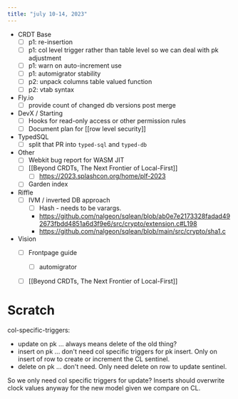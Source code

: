 ```yaml
---
title: "july 10-14, 2023"
---
```


- CRDT Base
	- [ ] p1: re-insertion
	- [ ] p1: col level trigger rather than table level so we can deal with pk adjustment
	- [ ] p1: warn on auto-increment use
	- [ ] p1: automigrator stability
	- [ ] p2: unpack columns table valued function
	- [ ] p2: vtab syntax
- Fly.io
	- [ ] provide count of changed db versions post merge
- DevX / Starting
	- [ ] Hooks for read-only access or other permission rules
	- [ ] Document plan for [[row level security]]
- TypedSQL
	- [ ] split that PR into `typed-sql` and `typed-db`
- Other
	- [ ] Webkit bug report for WASM JIT
	- [ ] [[Beyond CRDTs, The Next Frontier of Local-First]]
		- [ ] https://2023.splashcon.org/home/plf-2023
	- [ ] Garden index
- Riffle
	- [ ] IVM / inverted DB approach
		- [ ] Hash - needs to be varargs.
		- https://github.com/nalgeon/sqlean/blob/ab0e7e2173328fadad492673fbdd4851a6d3f9e6/src/crypto/extension.c#L198
		- https://github.com/nalgeon/sqlean/blob/main/src/crypto/sha1.c
- Vision
	- [ ] Frontpage guide
		- [ ] automigrator
	- [ ] [[Beyond CRDTs, The Next Frontier of Local-First]]


# Scratch
col-specific-triggers:
- update on pk ... always means delete of the old thing?
- insert on pk ... don't need col specific triggers for pk insert. Only on insert of row to create or increment the CL sentinel.
- delete on pk ... don't need. Only need delete on row to update sentinel.

So we only need col specific triggers for update?
Inserts should overwrite clock values anyway for the new model given we compare on CL.